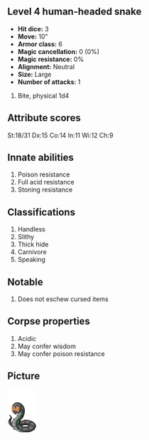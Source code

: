 ## Level 4 human-headed snake

- **Hit dice:** 3
- **Move:** 10"
- **Armor class:** 6
- **Magic cancellation:** 0 (0%)
- **Magic resistance:** 0%
- **Alignment:** Neutral
- **Size:** Large
- **Number of attacks:** 1
1. Bite, physical 1d4

## Attribute scores

St:18/31 Dx:15 Co:14 In:11 Wi:12 Ch:9

## Innate abilities

1. Poison resistance
2. Full acid resistance
3. Stoning resistance

## Classifications

1. Handless
2. Slithy
3. Thick hide
4. Carnivore
5. Speaking

## Notable

1. Does not eschew cursed items

## Corpse properties

1. Acidic
2. May confer wisdom
3. May confer poison resistance

## Picture

![Black naga hatchling](https://github.com/hyvanmielenpelit/GnollHackTileSet/blob/main/Monsters/black_naga_hatchling/black_naga_hatchling.png)
